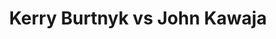 ---
title: Kerry Burtnyk vs John Kawaja
player1:
  name: Burtnyk, Kerry
  percent: 84
  wins: 1
  losses: 0
player2:
  name: Kawaja, John
  percent: 66
  wins: 0
  losses: 1
games:
- player1:
    team: MB
    position: Fourth
    percent: 84
    win: 1
    loss: 0
  player2:
    team: 'ON'
    position: Third
    percent: 66
    win: 0
    loss: 1
  event: Brier
  year: 1995
  draw: Round Robin(15)
  score: ON 4 - MB 9
- player1:
    team: BUR
    position: Fourth
    percent: 79
    win: 0
    loss: 1
  player2:
    team: WER
    position: Third
    percent: 77
    win: 1
    loss: 0
  event: Trials (Men)
  year: 1997
  draw: Round Robin(7)
  score: BUR 5 - WER 6
---